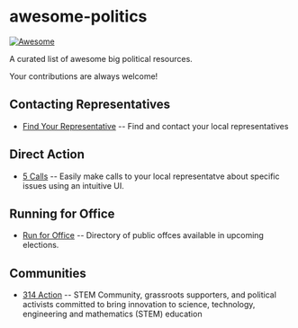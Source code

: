 # awesome-politics

[![Awesome](https://cdn.rawgit.com/sindresorhus/awesome/d7305f38d29fed78fa85652e3a63e154dd8e8829/media/badge.svg)](https://github.com/sindresorhus/awesome)

A curated list of awesome big political resources.

Your contributions are always welcome!

## Contacting Representatives
 - [Find Your Representative](http://www.house.gov/representatives/find/) -- Find and contact your local representatives

## Direct Action
 - [5 Calls](https://5calls.org/) -- Easily make calls to your local representatve about specific issues using an intuitive UI.

## Running for Office
 - [Run for Office](https://www.runforoffice.org/) -- Directory of public offces available in upcoming elections.


## Communities
 - [314 Action](https://www.314action.org/) -- STEM Community, grassroots supporters, and political activists committed to bring innovation to science, technology, engineering and mathematics (STEM) education
